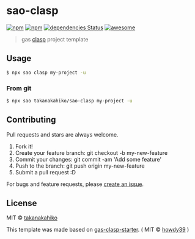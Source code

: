 # sao-clasp

[![npm](https://img.shields.io/npm/v/sao-clasp.svg)](https://www.npmjs.com/package/sao-clasp)
[![npm](https://img.shields.io/npm/dt/sao-clasp.svg)](https://www.npmjs.com/package/sao-clasp)
[![dependencies Status](https://david-dm.org/takanakahiko/sao-clasp/status.svg)](https://david-dm.org/takanakahiko/sao-clasp)
[![awesome](https://camo.githubusercontent.com/13c4e50d88df7178ae1882a203ed57b641674f94/68747470733a2f2f63646e2e7261776769742e636f6d2f73696e647265736f726875732f617765736f6d652f643733303566333864323966656437386661383536353265336136336531353464643865383832392f6d656469612f62616467652e737667)](https://github.com/saojs/awesome-sao)



> gas [clasp](https://github.com/google/clasp) project template

## Usage

```bash
$ npx sao clasp my-project -u
```

### From git

```bash
$ npx sao takanakahiko/sao-clasp my-project -u
```

## Contributing

Pull requests and stars are always welcome.

1. Fork it!
2. Create your feature branch: git checkout -b my-new-feature
3. Commit your changes: git commit -am 'Add some feature'
4. Push to the branch: git push origin my-new-feature
5. Submit a pull request :D

For bugs and feature requests, please [create an issue](https://github.com/takanakahiko/sao-clasp/issues).

## License

MIT &copy; [takanakahiko](https://github.com/takanakahiko)

This template was made based on [gas-clasp-starter](https://github.com/howdy39/gas-clasp-starter).
( MIT &copy; [howdy39](https://github.com/howdy39) )